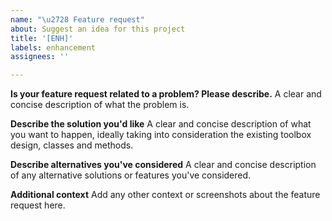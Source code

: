 ```yaml
---
name: "\u2728 Feature request"
about: Suggest an idea for this project
title: '[ENH]'
labels: enhancement
assignees: ''

---
```


**Is your feature request related to a problem? Please describe.**
A clear and concise description of what the problem is.

**Describe the solution you'd like**
A clear and concise description of what you want to happen, ideally taking into consideration the existing toolbox design, classes and methods.

**Describe alternatives you've considered**
A clear and concise description of any alternative solutions or features you've considered.

**Additional context**
Add any other context or screenshots about the feature request here.
